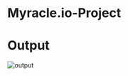 # Myracle.io-Project

# Output

![output](https://user-images.githubusercontent.com/83946613/186958371-08c5db6d-384e-461c-8b59-d226a48b2060.png)

